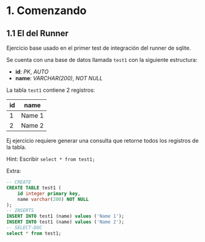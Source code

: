 # 1. Comenzando

## 1.1 El del Runner

Ejercicio base usado en el primer test de integración del runner de sqlite.

Se cuenta con una base de datos llamada `test1` con la siguiente estructura:

 - **id**: _PK_, _AUTO_
 - **name**: _VARCHAR(200)_, _NOT NULL_

La tabla `test1` contiene 2 registros:

| id | name   |
| -- |--------|
| 1  | Name 1 |
| 2  | Name 2 |


Ej ejercicio requiere generar una consulta que retorne todos los registros de la tabla.

Hint: Escribir `select * from test1;`

Extra:
```sql
-- CREATE
CREATE TABLE test1 (
    id integer primary key,
    name varchar(200) NOT NULL
);
-- INSERTS
INSERT INTO test1 (name) values ('Name 1');
INSERT INTO test1 (name) values ('Name 2');
-- SELECT-DOC
select * from test1;
```